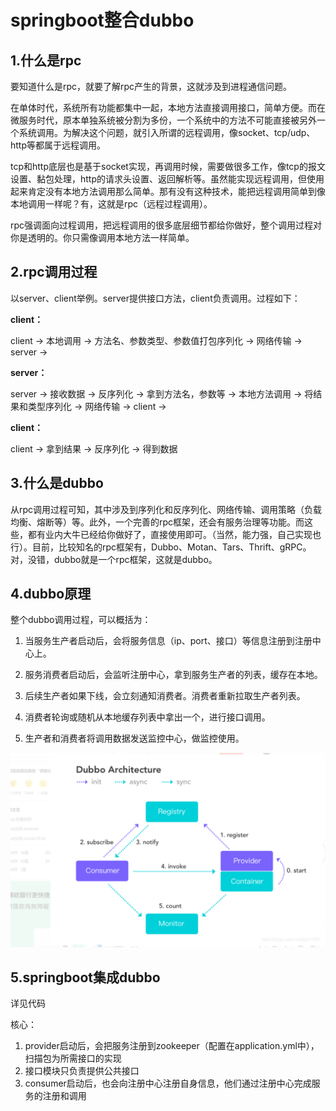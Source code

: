 # springboot整合dubbo

## 1.什么是rpc

要知道什么是rpc，就要了解rpc产生的背景，这就涉及到进程通信问题。

在单体时代，系统所有功能都集中一起，本地方法直接调用接口，简单方便。而在微服务时代，原本单独系统被分割为多份，一个系统中的方法不可能直接被另外一个系统调用。为解决这个问题，就引入所谓的远程调用，像socket、tcp/udp、http等都属于远程调用。

tcp和http底层也是基于socket实现，再调用时候，需要做很多工作，像tcp的报文设置、黏包处理，http的请求头设置、返回解析等。虽然能实现远程调用，但使用起来肯定没有本地方法调用那么简单。那有没有这种技术，能把远程调用简单到像本地调用一样呢？有，这就是rpc（远程过程调用）。

rpc强调面向过程调用，把远程调用的很多底层细节都给你做好，整个调用过程对你是透明的。你只需像调用本地方法一样简单。

## 2.rpc调用过程

以server、client举例。server提供接口方法，client负责调用。过程如下：

**client：**

client -> 本地调用 -> 方法名、参数类型、参数值打包序列化 -> 网络传输 -> server ->

**server：**

server -> 接收数据 -> 反序列化 -> 拿到方法名，参数等 -> 本地方法调用 -> 将结果和类型序列化 -> 网络传输 -> client ->

**client：**

client -> 拿到结果 -> 反序列化 -> 得到数据

## 3.什么是dubbo

从rpc调用过程可知，其中涉及到序列化和反序列化、网络传输、调用策略（负载均衡、熔断等）等。此外，一个完善的rpc框架，还会有服务治理等功能。而这些，都有业内大牛已经给你做好了，直接使用即可。（当然，能力强，自己实现也行）。目前，比较知名的rpc框架有，Dubbo、Motan、Tars、Thrift、gRPC。对，没错，dubbo就是一个rpc框架，这就是dubbo。

## 4.dubbo原理

整个dubbo调用过程，可以概括为：

1. 当服务生产者启动后，会将服务信息（ip、port、接口）等信息注册到注册中心上。

2. 服务消费者启动后，会监听注册中心，拿到服务生产者的列表，缓存在本地。

3. 后续生产者如果下线，会立刻通知消费者。消费者重新拉取生产者列表。

4. 消费者轮询或随机从本地缓存列表中拿出一个，进行接口调用。

5. 生产者和消费者将调用数据发送监控中心，做监控使用。

![img.png](img/img.png)

## 5.springboot集成dubbo

详见代码

核心：

1. provider启动后，会把服务注册到zookeeper（配置在application.yml中），扫描包为所需接口的实现
2. 接口模块只负责提供公共接口
3. consumer启动后，也会向注册中心注册自身信息，他们通过注册中心完成服务的注册和调用